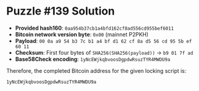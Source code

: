 # Puzzle #139 Solution

- **Provided hash160**: `0aa954b37cb1a4bfd162cf8ad556cd955bef6011`
- **Bitcoin network version byte**: `0x00` (mainnet P2PKH)
- **Payload**: `00 0a a9 54 b3 7c b1 a4 bf d1 62 cf 8a d5 56 cd 95 5b ef 60 11`
- **Checksum**: First four bytes of `SHA256(SHA256(payload))` → `b9 01 7f ad`
- **Base58Check encoding**: `1yNcEWjkqbvoosDgpdwRsuzTYR4MWDU9a`

Therefore, the completed Bitcoin address for the given locking script is:

```
1yNcEWjkqbvoosDgpdwRsuzTYR4MWDU9a
```
